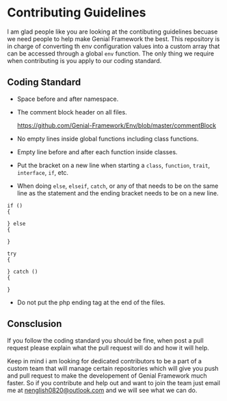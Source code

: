 # Contributing Guidelines
I am glad people like you are looking at the contibuting guidelines becuase we need people to help make Genial Framework the best. This repository is in charge of converting th env configuration values into a custom array that can be accessed through a global `env` function. The only thing we require when contributing is you apply to our coding standard.
## Coding Standard
- Space before and after namespace.
- The comment block header on all files.
  
  https://github.com/Genial-Framework/Env/blob/master/commentBlock
- No empty lines inside global functions including class functions.
- Empty line before and after each function inside classes.
- Put the bracket on a new line when starting a `class`, `function`, `trait`, `interface`, `if`, etc.
- When doing `else`, `elseif`, `catch`, or any of that needs to be on the same line as the statement and the ending bracket needs to be on a new line.

```
if () 
{

} else
{

}
```

```
try
{

} catch ()
{

}
```
- Do not put the php ending tag at the end of the files.
## Consclusion
If you follow the coding standard you should be fine, when post a pull request please explain what the pull request will do and how it will help.

Keep in mind i am looking for dedicated contributors to be a part of a custom team that will manage certain repositories which will give you push and pull request to make the developement of Genial Framework much faster. So if you contribute and help out and want to join the team just email me at nenglish0820@outlook.com and we will see what we can do. 

